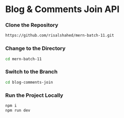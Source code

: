 # Blog & Comments Join API

### Clone the Repository

```bash
https://github.com/risalshahed/mern-batch-11.git
```

### Change to the Directory

```bash
cd mern-batch-11
```

### Switch to the Branch

```bash
cd blog-comments-join
```

### Run the Project Locally

```bash
npm i
npm run dev
```

